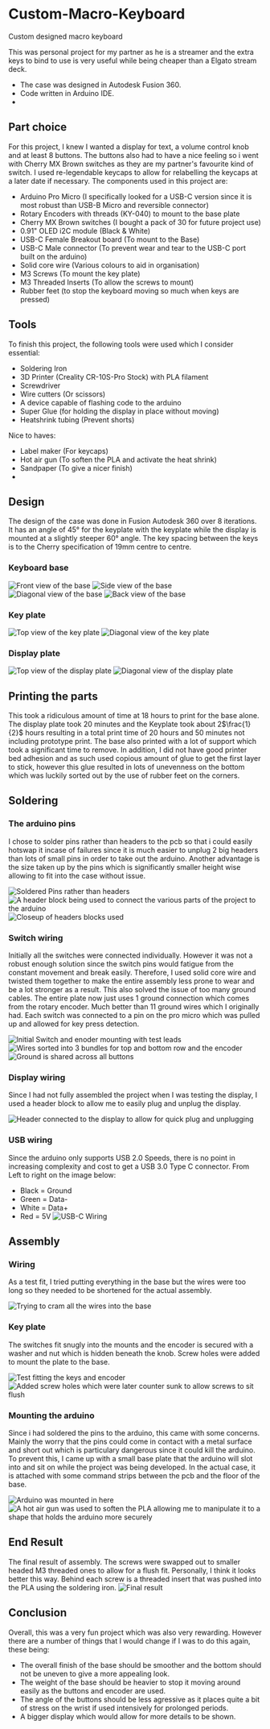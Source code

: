 # Custom-Macro-Keyboard
Custom designed macro keyboard

This was personal project for my partner as he is a streamer and the extra keys to bind to use is very useful while being cheaper than a Elgato stream deck.
- The case was designed in Autodesk Fusion 360.
- Code written in Arduino IDE.
- 
## Part choice
For this project, I knew I wanted a display for text, a volume control knob and at least 8 buttons. The buttons also had to have a nice feeling so i went with Cherry MX Brown switches as they are my partner's favourite kind of switch. I used re-legendable keycaps to allow for relabelling the keycaps at a later date if necessary. The components used in this project are:
- Arduino Pro Micro (I specifically looked for a USB-C version since it is most robust than USB-B Micro and reversible connector)
- Rotary Encoders with threads (KY-040) to mount to the base plate
- Cherry MX Brown switches (I bought a pack of 30 for future project use)
- 0.91" OLED i2C module (Black & White)
- USB-C Female Breakout board (To mount to the Base)
- USB-C Male connector (To prevent wear and tear to the USB-C port built on the arduino)
- Solid core wire (Various colours to aid in organisation)
- M3 Screws (To mount the key plate)
- M3 Threaded Inserts (To allow the screws to mount)
- Rubber feet (to stop the keyboard moving so much when keys are pressed)

## Tools
To finish this project, the following tools were used which I consider essential:
- Soldering Iron
- 3D Printer (Creality CR-10S-Pro Stock) with PLA filament
- Screwdriver
- Wire cutters (Or scissors)
- A device capable of flashing code to the arduino
- Super Glue (for holding the display in place without moving)
- Heatshrink tubing (Prevent shorts)

Nice to haves:
- Label maker (For keycaps)
- Hot air gun (To soften the PLA and activate the heat shrink)
- Sandpaper (To give a nicer finish)
- 

## Design
The design of the case was done in Fusion Autodesk 360 over 8 iterations. It has an angle of 45&deg; for the keyplate with the keyplate while the display is mounted at a slightly steeper 60&deg; angle. The key spacing between the keys is to the Cherry specification of 19mm centre to centre.

### Keyboard base
![](Photos/FrontProfile.jpg "Front view of the base")
![](Photos/SideProfile.jpg "Side view of the base")
![](Photos/DiagonalProfile.jpg "Diagonal view of the base")
![](Photos/BackProfile.jpg "Back view of the base")

### Key plate
![](Photos/KeyPlateTopProfile.jpg "Top view of the key plate")
![](Photos/KeyPlateDiagonalProfile.jpg "Diagonal view of the key plate")

### Display plate
![](Photos/DisplayPlateTopProfile.jpg "Top view of the display plate")
![](Photos/DisplayPlateDiagonalProfile.jpg "Diagonal view of the display plate")

## Printing the parts
This took a ridiculous amount of time at 18 hours to print for the base alone. The display plate took 20 minutes and the Keyplate took about 2$\frac{1}{2}$ hours resulting in a total print time of 20 hours and 50 minutes not including prototype print. The base also printed with a lot of support which took a significant time to remove. In addition, I did not have good printer bed adhesion and as such used copious amount of glue to get the first layer to stick, however this glue resulted in lots of unevenness on the bottom which was luckily sorted out by the use of rubber feet on the corners.

## Soldering

### The arduino pins
I chose to solder pins rather than headers to the pcb so that i could easily hotswap it incase of failures since it is much easier to unplug 2 big headers than lots of small pins in order to take out the arduino. Another advantage is the size taken up by the pins which is significantly smaller height wise allowing to fit into the case without issue.

![](Photos/ArduinoHeaders.jpg "Soldered Pins rather than headers")
![](Photos/HeaderBlock.jpg "A header block being used to connect the various parts of the project to the arduino")
![](Photos/HeaderBlock2.jpg "Closeup of headers blocks used")

### Switch wiring
Initially all the switches were connected individually. However it was not a robust enough solution since the switch pins would fatigue from the constant movement and break easily. Therefore, I used solid core wire and twisted them together to make the entire assembly less prone to wear and be a lot stronger as a result. This also solved the issue of too many ground cables. The entire plate now just uses 1 ground connection which comes from the rotary encoder. Much better than 11 ground wires which I originally had. Each switch was connected to a pin on the pro micro which was pulled up and allowed for key press detection.

![](Photos/PlateTestWiring.jpg "Initial Switch and enoder mounting with test leads")
![](Photos/SavingWire.jpg "Wires sorted into 3 bundles for top and bottom row and the encoder")
![](Photos/SavingWireClose.jpg "Ground is shared across all buttons")

### Display wiring
Since I had not fully assembled the project when I was testing the display, I used a header block to allow me to easily plug and unplug the display.

![](Photos/DisplayConnector.jpg "Header connected to the display to allow for quick plug and unplugging")

### USB wiring
Since the arduino only supports USB 2.0 Speeds, there is no point in increasing complexity and cost to get a USB 3.0 Type C connector.
From Left to right on the image below:
- Black = Ground
- Green = Data-
- White = Data+
- Red = 5V
![](Photos/USB-CWiring.jpg "USB-C Wiring")

## Assembly

### Wiring
As a test fit, I tried putting everything in the base but the wires were too long so they needed to be shortened for the actual assembly.

![](Photos/TestingSpace.jpg "Trying to cram all the wires into the base")

### Key plate
The switches fit snugly into the mounts and the encoder is secured with a washer and nut which is hidden beneath the knob. Screw holes were added to mount the plate to the base.

![](Photos/TestPlate.jpg "Test fitting the keys and encoder")
![](Photos/TestPlateScrewHoles.jpg "Added screw holes which were later counter sunk to allow screws to sit flush")

### Mounting the arduino
Since i had soldered the pins to the arduino, this came with some concerns. Mainly the worry that the pins could come in contact with a metal surface and short out which is particulary dangerous since it could kill the arduino. To prevent this, I came up with a small base plate that the arduino will slot into and sit on while the project was being developed. In the actual case, it is attached with some command strips between the pcb and the floor of the base.

![](Photos/ArduinoTestMountBase.jpg "Arduino was mounted in here")
![](Photos/ArduinoHotAirMoulding.jpg "A hot air gun was used to soften the PLA allowing me to manipulate it to a shape that holds the arduino more securely")

## End Result
The final result of assembly. The screws were swapped out to smaller headed M3 threaded ones to allow for a flush fit. Personally, I think it looks better this way. Behind each screw is a threaded insert that was pushed into the PLA using the soldering iron.
![](Photos/Finalhardware.jpg "Final result")

## Conclusion
Overall, this was a very fun project which was also very rewarding. However there are a number of things that I would change if I was to do this again, these being:
- The overall finish of the base should be smoother and the bottom should not be uneven to give a more appealing look.
- The weight of the base should be heavier to stop it moving around easily as the buttons and encoder are used.
- The angle of the buttons should be less agressive as it places quite a bit of stress on the wrist if used intensively for prolonged periods. 
- A bigger display which would allow for more details to be shown.
